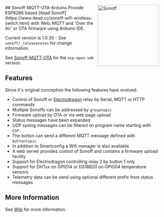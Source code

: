 <img alt="Sonoff" src="https://github.com/arendst/arendst.github.io/blob/master/media/sonoff.jpg" height="200" align="right" /> 
## Sonoff-MQTT-OTA-Arduino
Provide ESP8266 based [itead Sonoff](https://www.itead.cc/sonoff-wifi-wireless-switch.html) with Web, MQTT and 'Over the Air' or OTA firmware using Arduino IDE.

Current version is 1.0.30 - See ```sonoff/_releasenotes``` for change information.

See [Sonoff-MQTT-OTA](https://github.com/arendst/Sonoff-MQTT-OTA) for the ```esp-open-sdk``` version.
## Features
Since it's original conception the following features have evolved:
- Control of Sonoff or [Electrodragon](http://www.electrodragon.com/product/wifi-iot-relay-board-based-esp8266/) relay by Serial, MQTT or HTTP commands
- Multiple Sonoffs can be addressed by ```grouptopic```
- Firmware upload by OTA or via web page upload
- Status messages have been expanded
- UDP syslog messages can be filtered on program name starting with ```ESP-```
- The button can send a different MQTT message defined with ```buttontopic```
- In addition to Smartconfig a Wifi manager is also available
- A web server provides control of Sonoff and contains a firmware upload facility
- Support for Electrodragon controlling relay 2 by button 1 only
- Support for DHTxx on GPIO14 or DS18B20 on GPIO04 temperature sensors
- Telemetry data can be send using optional different prefix from status messages

## More Information
See [Wiki](https://github.com/arendst/Sonoff-MQTT-OTA-Arduino/wiki) for more information.
